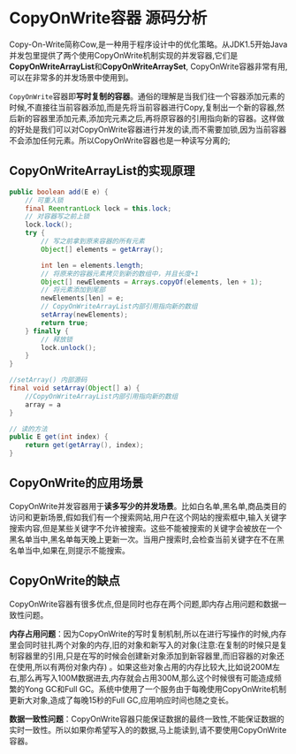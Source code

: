# CopyOnWrite容器 源码分析

Copy-On-Write简称Cow,是一种用于程序设计中的优化策略。从JDK1.5开始Java并发包里提供了两个使用CopyOnWrite机制实现的并发容器,它们是**CopyOnWriteArrayList**和**CopyOnWriteArraySet**, CopyOnWrite容器非常有用,可以在非常多的并发场景中使用到。

`CopyOnWrite`容器即**写时复制的容器**。通俗的理解是当我们往一个容器添加元素的时候,不直接往当前容器添加,而是先将当前容器进行Copy,复制出一个新的容器,然后新的容器里添加元素,添加完元素之后,再将原容器的引用指向新的容器。这样做的好处是我们可以对CopyOnWrite容器进行并发的读,而不需要加锁,因为当前容器不会添加任何元素。所以CopyOnWrite容器也是一种读写分离的;

## CopyOnWriteArrayList的实现原理
```java
public boolean add(E e) {
	// 可重入锁
	final ReentrantLock lock = this.lock;
	// 对容器写之前上锁
	lock.lock();
	try {
		// 写之前拿到原来容器的所有元素
		Object[] elements = getArray();

		int len = elements.length;
		// 将原来的容器元素拷贝到新的数组中，并且长度+1
		Object[] newElements = Arrays.copyOf(elements, len + 1);
		// 将元素添加到尾部
		newElements[len] = e;
		// CopyOnWriteArrayList内部引用指向新的数组
		setArray(newElements);
		return true;
	} finally {
		// 释放锁
		lock.unlock();
	}
}

//setArray() 内部源码
final void setArray(Object[] a) {
	//CopyOnWriteArrayList内部引用指向新的数组
	array = a
}

// 读的方法
public E get(int index) {
	return get(getArray(), index);
}
```


## CopyOnWrite的应用场景

CopyOnWrite并发容器用于**读多写少的并发场景**。比如白名单,黑名单,商品类目的访问和更新场景,假如我们有一个搜索网站,用户在这个网站的搜索框中,输入关键字搜索内容,但是某些关键字不允许被搜索。这些不能被搜索的关键字会被放在一个黑名单当中,黑名单每天晚上更新一次。当用户搜索时,会检查当前关键字在不在黑名单当中,如果在,则提示不能搜索。

## CopyOnWrite的缺点

CopyOnWrite容器有很多优点,但是同时也存在两个问题,即内存占用问题和数据一致性问题。

**内存占用问题**：因为CopyOnWrite的写时复制机制,所以在进行写操作的时候,内存里会同时驻扎两个对象的内存,旧的对象和新写入的对象(注意:在复制的时候只是复制容器里的引用,只是在写的时候会创建新对象添加到新容器里,而旧容器的对象还在使用,所以有两份对象内存) 。如果这些对象占用的内存比较大,比如说200M左右,那么再写入100M数据进去,内存就会占用300M,那么这个时候很有可能造成频繁的Yong GC和Full GC。系统中使用了一个服务由于每晚使用CopyOnWrite机制更新大对象,造成了每晚15秒的Full GC,应用响应时间也随之变长。

**数据一致性问题**：CopyOnWrite容器只能保证数据的最终一致性,不能保证数据的实时一致性。所以如果你希望写入的的数据,马上能读到,请不要使用CopyOnWrite容器。






